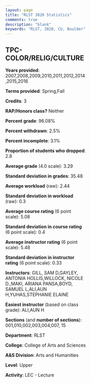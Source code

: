 ```yaml
---
layout: page
title: "RLST 3820 Statistics"
comments: true
description: "blank"
keywords: "RLST, 3820, CU, Boulder"
--- 
```

<head>
<script src="https://ajax.googleapis.com/ajax/libs/jquery/2.1.3/jquery.min.js"></script>
<script src="https://dl.dropboxusercontent.com/s/pc42nxpaw1ea4o9/highcharts.js?dl=0"></script>
<!-- <script src="../assets/js/highcharts.js"></script> -->
<style type="text/css">@font-face {
	font-family: "Bebas Neue";
	src: url(https://www.filehosting.org/file/details/544349/BebasNeue%20Regular.otf) format("opentype");
	}
	h1.Bebas { 
		font-family: "Bebas Neue", Verdana, Tahoma;
	}
</style>
</head>
<body>
	<div id="container" style="float: right; width: 45%; height: 88%; margin-left: 2.5%; margin-right: 2.5%;"></div>
	<script language="JavaScript">
		$(document).ready(function() {
		var chart = {type: 'column'};
		var title = {text: 'Grade Distribution'};
		var xAxis = {categories: ['A','B','C','D','F'],crosshair: true};
		var yAxis = {min: 0,title: {text: 'Percentage'}};
		var tooltip = {headerFormat: '<center><b><span style="font-size:20px">{point.key}</span></b></center>',
		               pointFormat: '<td style="padding:0"><b>{point.y:.1f}%</b></td>',
		               footerFormat: '</table>',shared: true,useHTML: true};
		var plotOptions = {column: {pointPadding: 0.0,borderWidth: 0}};  
		var credits = {enabled: false};var series= [{name: 'Percent',data: [41.58,48.64,7.34,2.17,0.27,]}];
		var json = {};
		json.chart = chart;
		json.title = title;
		json.tooltip = tooltip;
		json.xAxis = xAxis;
		json.yAxis = yAxis;  
		json.series = series;
		json.plotOptions = plotOptions;  
		json.credits = credits;
		$('#container').highcharts(json);
	});
	</script>
</body>
			   
## TPC-COLOR/RELIG/CULTURE

**Years provided**: 2007,2008,2009,2010,2011,2012,2014,2015,2016

**Terms provided**: Spring,Fall

**Credits**: 3

**RAP/Honors class?** Neither

**Percent grade**: 96.08%

**Percent withdrawn**: 2.5%

**Percent incomplete**: 3.1%

**Proportion of students who dropped**: 2.8

**Average grade** (4.0 scale): 3.29

**Standard deviation in grades**: 35.48

**Average workload** (raw): 2.44

**Standard deviation in workload** (raw): 0.3

**Average course rating** (6 point scale): 5.08

**Standard deviation in course rating** (6 point scale): 0.4

**Average instructor rating** (6 point scale): 5.48

**Standard deviation in instructor rating** (6 point scale): 0.33

**Instructors**: GILL, SAM D,GAYLEY, ANTONIA HOLLIS,WILLOCK, NICOLE D.,MAKI, ARIANA PANSA,BOYD, SAMUEL L,ALI,AUN H,YUHAS,STEPHANIE ELAINE

**Easiest instructor** (based on class grade): ALI,AUN H

**Sections** (and **number of sections**): 001,010,002,003,004,007, 15

**Department**: RLST

**College**: College of Arts and Sciences

**A&S Division**: Arts and Humanities

**Level**: Upper

**Activity**: LEC - Lecture